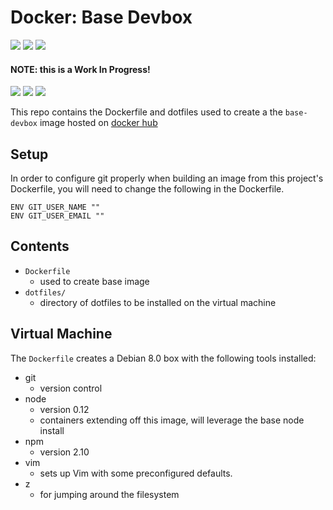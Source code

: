 # Docker: Base Devbox

![](https://assets-cdn.github.com/images/icons/emoji/unicode/2757.png?v5) ![](https://assets-cdn.github.com/images/icons/emoji/unicode/2757.png?v5) ![](https://assets-cdn.github.com/images/icons/emoji/unicode/2757.png?v5)
#### NOTE: this is a Work In Progress!
![](https://assets-cdn.github.com/images/icons/emoji/unicode/2757.png?v5) ![](https://assets-cdn.github.com/images/icons/emoji/unicode/2757.png?v5) ![](https://assets-cdn.github.com/images/icons/emoji/unicode/2757.png?v5)

This repo contains the Dockerfile and dotfiles used to create a the `base-devbox` 
image hosted on [docker hub](https://registry.hub.docker.com/u/defiantbidet/base-devbox/)

## Setup
In order to configure git properly when building an image from this project's 
Dockerfile, you will need to change the following in the Dockerfile.  

`ENV GIT_USER_NAME ""`  
`ENV GIT_USER_EMAIL ""`  

## Contents

 - `Dockerfile`  
    -  used to create base image
 - `dotfiles/`  
    - directory of dotfiles to be installed on the virtual machine

## Virtual Machine

The `Dockerfile` creates a Debian 8.0 box with the following tools installed:
 - git
    - version control
 - node
    - version 0.12
    - containers extending off this image, will leverage the base node install
 - npm
    - version 2.10
 - vim
    - sets up Vim with some preconfigured defaults.
 - z
    - for jumping around the filesystem
